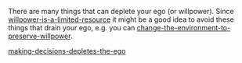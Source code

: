 There are many things that can deplete your ego (or willpower). Since [willpower-is-a-limited-resource](willpower-is-a-limited-resource.md) it might be a good idea to avoid these things that drain your ego, e.g. you can [change-the-environment-to-preserve-willpower](change-the-environment-to-preserve-willpower.md).

[making-decisions-depletes-the-ego](making-decisions-depletes-the-ego.md)
